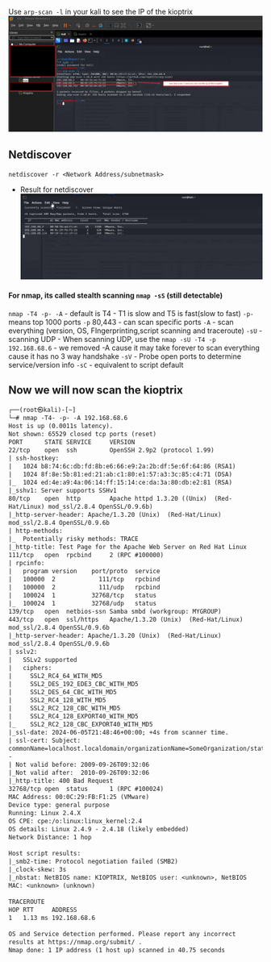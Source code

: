 Use `arp-scan -l` in your kali to see the IP of the kioptrix
![Alt](arp-scan.png)


## Netdiscover

`netdiscover -r <Network Address/subnetmask>`

- Result for netdiscover
![Alt](netdiscover_result.png)

#### For nmap, its called stealth scanning `nmap -sS` (still detectable)
`nmap -T4 -p- -A` - default is T4 - T1 is slow and T5 is fast(slow to fast)
`-p-` means top 1000 ports
`-p` 80,443 - can scan specific ports
`-A` - scan everything (version, OS, FIngerprinting,script scanning and traceroute)
`-sU` - scanning UDP
	- When scanning UDP, use the `nmap -sU -T4 -p 192.168.68.6` - we removed -A cause it may take forever to scan everything cause it has no 3 way handshake
`-sV` - Probe open ports to determine service/version info
`-sC` - equivalent to script default


## Now we will now scan the kioptrix

```
┌──(root㉿kali)-[~]
└─# nmap -T4- -p- -A 192.168.68.6
Host is up (0.0011s latency).                                                                                                                                                                                                               
Not shown: 65529 closed tcp ports (reset)                                                                                                                                                                                                   
PORT      STATE SERVICE     VERSION                                                                                                                                                                                                         
22/tcp    open  ssh         OpenSSH 2.9p2 (protocol 1.99)                                                                                                                                                                                   
| ssh-hostkey:                                                                                                                                                                                                                              
|   1024 b8:74:6c:db:fd:8b:e6:66:e9:2a:2b:df:5e:6f:64:86 (RSA1)                                                                                                                                                                             
|   1024 8f:8e:5b:81:ed:21:ab:c1:80:e1:57:a3:3c:85:c4:71 (DSA)                                                                                                                                                                              
|_  1024 ed:4e:a9:4a:06:14:ff:15:14:ce:da:3a:80:db:e2:81 (RSA)
|_sshv1: Server supports SSHv1
80/tcp    open  http        Apache httpd 1.3.20 ((Unix)  (Red-Hat/Linux) mod_ssl/2.8.4 OpenSSL/0.9.6b)
|_http-server-header: Apache/1.3.20 (Unix)  (Red-Hat/Linux) mod_ssl/2.8.4 OpenSSL/0.9.6b
| http-methods: 
|_  Potentially risky methods: TRACE
|_http-title: Test Page for the Apache Web Server on Red Hat Linux
111/tcp   open  rpcbind     2 (RPC #100000)
| rpcinfo: 
|   program version    port/proto  service
|   100000  2            111/tcp   rpcbind
|   100000  2            111/udp   rpcbind
|   100024  1          32768/tcp   status
|_  100024  1          32768/udp   status
139/tcp   open  netbios-ssn Samba smbd (workgroup: MYGROUP)
443/tcp   open  ssl/https   Apache/1.3.20 (Unix)  (Red-Hat/Linux) mod_ssl/2.8.4 OpenSSL/0.9.6b
|_http-server-header: Apache/1.3.20 (Unix)  (Red-Hat/Linux) mod_ssl/2.8.4 OpenSSL/0.9.6b
| sslv2: 
|   SSLv2 supported
|   ciphers: 
|     SSL2_RC4_64_WITH_MD5
|     SSL2_DES_192_EDE3_CBC_WITH_MD5
|     SSL2_DES_64_CBC_WITH_MD5
|     SSL2_RC4_128_WITH_MD5
|     SSL2_RC2_128_CBC_WITH_MD5
|     SSL2_RC4_128_EXPORT40_WITH_MD5
|_    SSL2_RC2_128_CBC_EXPORT40_WITH_MD5
|_ssl-date: 2024-06-05T21:48:46+00:00; +4s from scanner time.
| ssl-cert: Subject: commonName=localhost.localdomain/organizationName=SomeOrganization/stateOrProvinceName=SomeState/countryName=--
| Not valid before: 2009-09-26T09:32:06
|_Not valid after:  2010-09-26T09:32:06
|_http-title: 400 Bad Request
32768/tcp open  status      1 (RPC #100024)
MAC Address: 00:0C:29:FB:F1:25 (VMware)
Device type: general purpose
Running: Linux 2.4.X
OS CPE: cpe:/o:linux:linux_kernel:2.4
OS details: Linux 2.4.9 - 2.4.18 (likely embedded)
Network Distance: 1 hop

Host script results:
|_smb2-time: Protocol negotiation failed (SMB2)
|_clock-skew: 3s
|_nbstat: NetBIOS name: KIOPTRIX, NetBIOS user: <unknown>, NetBIOS MAC: <unknown> (unknown)

TRACEROUTE
HOP RTT     ADDRESS
1   1.13 ms 192.168.68.6

OS and Service detection performed. Please report any incorrect results at https://nmap.org/submit/ .
Nmap done: 1 IP address (1 host up) scanned in 40.75 seconds

```
